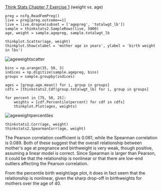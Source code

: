 [Think Stats Chapter 7 Exercise 1](http://greenteapress.com/thinkstats2/html/thinkstats2008.html#toc70) (weight vs. age)


    preg = nsfg.ReadFemPreg()
    live = preg[preg.outcome==1]
    live = live.dropna(subset = ['agepreg', 'totalwgt_lb'])
    sample = thinkstats2.SampleRows(live, 5000)
    age, weight = sample.agepreg, sample.totalwgt_lb

    thinkplot.Scatter(age, weight)
    thinkplot.Show(xlabel = 'mother age in years', ylabel = 'birth weight in lbs')

![ageweightscatter](/images/ageweightscatter.png)


    bins = np.arange(15, 50, 3)
    indices = np.digitize(sample.agepreg, bins)
    groups = sample.groupby(indices)

    ages = [group.age.mean() for i, group in groups]
    cdfs = [thinkstats2.Cdf(group.totalwgt_lb) for i, group in groups]

    for percent in [75, 50, 25]:
        weights = [cdf.Percentile(percent) for cdf in cdfs]
        thinkplot.Plot(ages, weights)

![ageweightpercentiles](/images/ageweightpercentiles.png)

    thinkstats2.Corr(age, weight)
    thinkstats2.SpearmanCorr(age, weight)

The Pearson correlation coefficient is 0.061, while the Spearman correlation is 0.089. Both of these suggest that the overall relationship between mother's age at pregnance and birthweight is very weak, though positive, assuming a linear model is correct. Since Spearman is larger than Pearson, it could be that the relationship is nonlinear or that there are low-end outliers affecting the Pearson correlation.

From the percentile birth weight/age plot, it does in fact seem that the relationship is nonlinear, given the sharp drop-off in birthweights for mothers over the age of 40.
